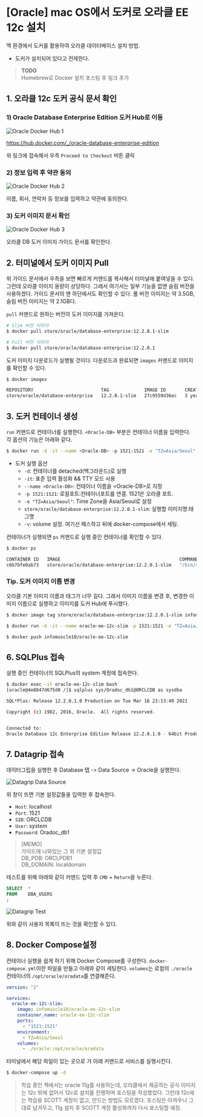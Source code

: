 # [Oracle] mac OS에서 도커로 오라클 EE 12c 설치

맥 환경에서 도커를 활용하여 오라클 데이터베이스 설치 방법.
- 도커가 설치되어 있다고 전제한다.

> **TODO**  
> Homebrew로 Docker 설치 포스팅 후 링크 추가


## 1. 오라클 12c 도커 공식 문서 확인

### 1) Oracle Database Enterprise Edition 도커 Hub로 이동

![Oracle Docker Hub 1](./image1.png)
<!-- [##_Image|kage@pcUxd/btq0iWSHXaf/kTPOkCk4N9y26YTam6ZX6K/img.png|alignCenter|width="100%"|_##] -->

https://hub.docker.com/_/oracle-database-enterprise-edition

위 링크에 접속해서 우측 `Proceed to Checkout` 버튼 클릭

### 2) 정보 입력 후 약관 동의

![Oracle Docker Hub 2](./image2.png)
<!-- [##_Image|kage@bx6qJn/btq0kEqsMZX/875e8pZMI5oCh8d98kB9K1/img.png|alignCenter|width="100%"|_##] -->


이름, 회사, 연락처 등 정보를 입력하고 약관에 동의한다.

### 3) 도커 이미지 문서 확인

![Oracle Docker Hub 3](./image3.png)
<!-- [##_Image|kage@dTyHsE/btq0kDd3rq4/pOVKKf6xQ202WM2SkVmVw0/img.png|alignCenter|width="100%"|_##] -->

오라클 DB 도커 이미지 가이드 문서를 확인한다.

## 2. 터미널에서 도커 이미지 Pull

위 가이드 문서에서 우측을 보면 빠르게 커맨드를 복사해서 터미널에 붙여넣을 수 있다. 그런데 오라클 이미지 용량이 상당하다. 그래서 여기서는 일부 기능을 없앤 슬림 버전을 사용하겠다. 가이드 문서의 맨 하단에서도 확인할 수 있다. 풀 버전 이미지는 약 3.5GB, 슬림 버전 이미지는 약 2.1GB다.

 `pull` 커맨드로 원하는 버전의 도커 이미지를 가져온다.

```bash
# Slim 버전 이미지
$ docker pull store/oracle/database-enterprise:12.2.0.1-slim

# Full 버전 이미지 
$ docker pull store/oracle/database-enterprise:12.2.0.1
```

도커 이미지 다운로드가 실행될 것이다. 다운로드과 완료되면 `images` 커맨드로 이미지를 확인할 수 있다.

```bash
$ docker images

REPOSITORY                         TAG             IMAGE ID       CREATED        SIZE
store/oracle/database-enterprise   12.2.0.1-slim   27c9559d36ec   3 years ago    2.08GB
```

## 3. 도커 컨테이너 생성 

`run` 커맨드로 컨테이너를 실행한다. `<Oracle-DB>` 부분은 컨테이너 이름을 입력한다. 각 옵션의 기능은 아래와 같다.

```bash
$ docker run -d -it --name <Oracle-DB> -p 1521:1521 -e "TZ=Asia/Seoul" store/oracle/database-enterprise:12.2.0.1-slim
```

- 도커 실행 옵션
    - `-d`: 컨테이너를 detached(백그라운드)로 실행
    - `-it`: 표준 입력 활성화 && TTY 모드 사용
    - `--name <Oracle-DB>`: 컨테이너 이름을 \<Oracle-DB\>로 지정
    - `-p 1521:1521`: 로컬포트:컨테이너포트를 연결. 1521은 오라클 포트.
    - `-e "TZ=Asia/Seoul"`: Time Zone을 Asia/Seoul로 설정 
    - `store/oracle/database-enterprise:12.2.0.1-slim`: 실행할 이미지명:태그명
    - `-v`: volume 설정. 여기선 패스하고 뒤에 docker-compose에서 세팅.

컨테이너가 실행되면 `ps` 커맨드로 실행 중인 컨테이너를 확인할 수 있다.

```bash
$ docker ps

CONTAINER ID   IMAGE                                            COMMAND                  CREATED         STATUS                            PORTS                              NAMES
c6b7bfe0ab73   store/oracle/database-enterprise:12.2.0.1-slim   "/bin/sh -c '/bin/ba…"   3 seconds ago   Up 2 seconds (health: starting)   0.0.0.0:1521->1521/tcp, 5500/tcp   oracle-slim
```

### Tip. 도커 이미지 이름 변경

오라클 기본 이미지 이름과 태그가 너무 길다. 그래서 이미지 이름을 변경 후, 변경한 이미지 이름으로 실행하고 이미지를 도커 Hub에 푸시했다.

```bash
$ docker image tag store/oracle/database-enterprise:12.2.0.1-slim infomuscle10/oracle-ee-12c-slim

$ docker run -d -it --name oracle-ee-12c-slim -p 1521:1521 -e "TZ=Asia/Seoul" infomuscle10/oracle-ee-12c-slim 

$ docker push infomuscle10/oracle-ee-12c-slim
```

## 6. SQLPlus 접속

실행 중인 컨테이너의 SQLPlus의 system 계정에 접속한다. 

```bash
$ docker exec -it oracle-ee-12c-slim bash
[oracle@4e8847d675d0 /]$ sqlplus sys/Oradoc_db1@ORCLCDB as sysdba

SQL*Plus: Release 12.2.0.1.0 Production on Tue Mar 16 23:13:49 2021

Copyright (c) 1982, 2016, Oracle.  All rights reserved.


Connected to:
Oracle Database 12c Enterprise Edition Release 12.2.0.1.0 - 64bit Production
```

## 7. Datagrip 접속

데이터그립을 실행한 후 Database 탭 -> Data Source -> Oracle을 실행한다.

![Datagrip Data Source](./image4.png)
<!-- [##_Image|kage@blnMKG/btq0oKiWcrw/jVDKd80sAu67Fi0LMKQdd1/img.png|alignCenter|width="100%"|_##] -->

위 창이 뜨면 기본 설정값들을 입력한 후 접속한다.

- `Host`: localhost
- `Port`: 1521
- `SID`: ORCLCDB
- `User`: system
- `Password`: Oradoc_db1

> [MEMO]  
> 가이드에 나와있는 그 외 기본 설정값  
> DB_PDB: ORCLPDB1  
> DB_DOMAIN: localdomain

테스트를 위해 아래와 같이 커맨드 입력 후 `CMD` + `Return`을 누른다. 

```sql
SELECT  *
FROM    DBA_USERS
;
```

![Datagrip Test](./image5.png)
<!-- [##_Image|kage@bPMfLP/btq0qz826ry/aX5XC07bGYUpE98jyhBAGk/img.png|alignCenter|width="100%"|_##] -->

위와 같이 사용자 목록이 뜨는 것을 확인할 수 있다.

## 8. Docker Compose설정

컨테이너 실행을 쉽게 하기 위해 Docker Compose를 구성한다. `docker-compose.yml`이란 파일을 만들고 아래와 같이 세팅한다. `volumes`는 로컬의 `./oracle` 컨테이너의 `/opt/oracle/oradata`를 연결해준다.

```yml
version: "2"

services:
  oracle-ee-12c-slim:
    image: infomuscle10/oracle-ee-12c-slim
    container_name: oracle-ee-12c-slim
    ports:
      - "1521:1521"
    environment:
      - TZ=Asia/Seoul
    volumes:
      - ./oracle:/opt/oracle/oradata
```

터미널에서 해당 파일이 있는 곳으로 가 아래 커맨드로 서비스를 실행시킨다. 
```bash
$ docker-compose up -d
```

> 학습 중인 책에서는 oracle 11g를 사용하는데, 오라클에서 제공하는 공식 이미지는 12c 밖에 없어서 12c로 설치를 진행하며 포스팅을 작성했었다. 그런데 12c에는 학습용 SCOTT 계정이 없고, 만드는 방법도 모르겠다. 포스팅은 아까우니 그대로 남겨두고, 11g 설치 후 SCOTT 계정 활성화까지 다시 포스팅할 예정.
